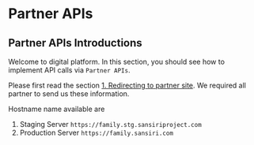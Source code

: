 # Partner APIs

## Partner APIs Introductions

Welcome to digital platform. In this section, you should see how to implement API calls via `Partner APIs`.

Please first read the section <a href="#1-redirecting-to-partner-site">1. Redirecting to partner site</a>. We required all partner to send us these information.

Hostname name available are

1. Staging Server `https://family.stg.sansiriproject.com`
1. Production Server `https://family.sansiri.com`
